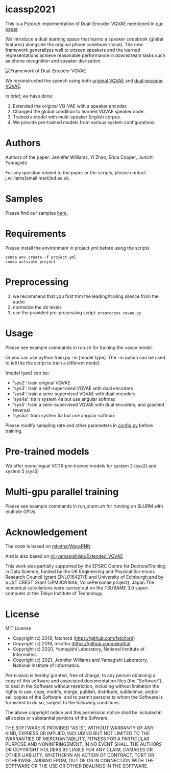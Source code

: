 # icassp2021
This is a Pytorch implementation of Dual-Encoder VQVAE mentioned in [our paper](https://arxiv.org/abs/2010.10727).

We introduce a dual learning space that learns a speaker codebook (global features) alongside the original phone codebook (local). The new framework generalizes well to unseen speakers and the learned representations achieve reasonable performance in downstream tasks such as phone recognition and speaker diarization. 

![Framework of Dual-Encoder VQVAE](https://github.com/rhoposit/icassp2021-private/blob/main/framework.png)

We reconstructed the speech using both [original VQVAE](https://arxiv.org/abs/1711.00937) and [dual-encoder VQVAE](https://arxiv.org/abs/2010.10727). 

In brief, we have done:

1. Extended the original VQ-VAE with a speaker encoder.
2. Changed the global condition to learned VQVAE speaker code. 
3. Trained a model with multi-speaker English corpus.
4. We provide pre-trained models from various system configurations.

# Authors 
Authors of the paper: Jennifer Williams, Yi Zhao, Erica Cooper, Junichi Yamagishi

For any question related to the paper or the scripts, please contact j.williams[email mark]ed.ac.uk.

# Samples
Please find our samples [here](https://rhoposit.github.io/icassp2021/index.html).

# Requirements

Please install the environment in project.yml before using the scripts.
```
conda env create -f project.yml
conda activate project
```


# Preprocessing
1. we recommend that you first trim the leading/trailing silence from the audio
2. normalize the db levels
3. use the provided pre-processing script: `preprocess_vqvae.py`


# Usage
Please see example commands in run.sh for training the vavae model.

Or you can use python train.py -m [model type]. The -m option can be used to tell the the script to train a different model.

[model type] can be:
- 'sys2': train original VQVAE
- 'sys3': train a self-supervised VQVAE with dual encoders
- 'sys4': train a semi-supervised VQVAE with dual encoders
- 'sys4a': train system 4a but use angular softmax
- 'sys5': train a semi-supervised VQVAE with dual encoders, and gradient reversal
- 'sys5a': train system 5a but use angular softmax


Please modify sampling rate and other parameters in [config.py](https://github.com/rhoposit/icassp2021-private/blob/main/config.py) before training.


# Pre-trained models
We offer monolingual VCTK pre-trained models for system 2 (sys2) and system 5 (sys5)


# Multi-gpu parallel training
Please see example commands in run_slurm.sh for running on SLURM with multiple GPUs

# Acknowledgement
The code is based on [mkotha/WaveRNN](https://github.com/mkotha/WaveRNN)

And is also based on [nii-yamagishilab/Extended_VQVAE](https://github.com/nii-yamagishilab/Extended_VQVAE)



This work was partially supported by the EPSRC Centre for DoctoralTraining in Data Science, funded by the UK Engineering and Physical Sci-ences Research Council (grant EP/L016427/1) and University of Edinburgh;and by a JST CREST Grant (JPMJCR18A6, VoicePersonae project), Japan.The numerical calculations were carried out on the TSUBAME 3.0 super-computer at the Tokyo Institute of Technology.

# License

MIT License
- Copyright (c) 2019, fatchord (https://github.com/fatchord)
- Copyright (c) 2019, mkotha (https://github.com/mkotha)
- Copyright (c) 2020, Yamagishi Laboratory, National Institute of Informatics.
- Copyright (c) 2021, Jennifer Williams and Yamagishi Laboratory, National Institute of Informatics.



Permission is hereby granted, free of charge, to any person obtaining a copy
of this software and associated documentation files (the "Software"), to deal
in the Software without restriction, including without limitation the rights
to use, copy, modify, merge, publish, distribute, sublicense, and/or sell
copies of the Software, and to permit persons to whom the Software is
furnished to do so, subject to the following conditions:

The above copyright notice and this permission notice shall be included in all
copies or substantial portions of the Software.

THE SOFTWARE IS PROVIDED "AS IS", WITHOUT WARRANTY OF ANY KIND, EXPRESS OR
IMPLIED, INCLUDING BUT NOT LIMITED TO THE WARRANTIES OF MERCHANTABILITY,
FITNESS FOR A PARTICULAR PURPOSE AND NONINFRINGEMENT. IN NO EVENT SHALL THE
AUTHORS OR COPYRIGHT HOLDERS BE LIABLE FOR ANY CLAIM, DAMAGES OR OTHER
LIABILITY, WHETHER IN AN ACTION OF CONTRACT, TORT OR OTHERWISE, ARISING FROM,
OUT OF OR IN CONNECTION WITH THE SOFTWARE OR THE USE OR OTHER DEALINGS IN THE
SOFTWARE.